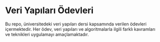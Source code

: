 # Veri Yapıları Ödevleri

Bu repo, üniversitedeki veri yapıları dersi kapsamında verilen ödevleri içermektedir. Her ödev, veri yapıları ve algoritmalarla ilgili farklı kavramları ve teknikleri uygulamayı amaçlamaktadır.

